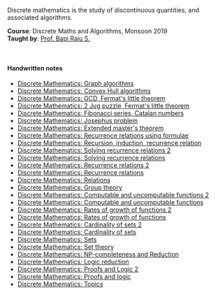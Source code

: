 Discrete mathematics is the study of discontinuous quantities, and associated algorithms.

**Course**: Discrete Maths and Algorithms, Monsoon 2019<br>
**Taught by**: [Prof. Bapi Raju S.]

<br>


#### Handwritten notes

- [Discrete Mathematics: Graph algorithms](https://gist.github.com/wolfram77/d5303a6a9e4a28a3fa9dd5d95a779c44)
- [Discrete Mathematics: Convex Hull algorithms](https://gist.github.com/wolfram77/b15d04c148b88db6d51c0797611890e3)
- [Discrete Mathematics: GCD, Fermat's little theorem](https://gist.github.com/wolfram77/51b6459101ae927dda99ec75efa884df)
- [Discrete Mathematics: 2 Jug puzzle, Fermat's little theorem](https://gist.github.com/wolfram77/bdbcd34920aae12eb05bda90173131d4)
- [Discrete Mathematics: Fibonacci series, Catalan numbers](https://gist.github.com/wolfram77/66bed9b1f873b90bb6a4d3f02d540e1e)
- [Discrete Mathematics: Josephus problem](https://gist.github.com/wolfram77/6fba2149b3c5bc711dd804ca3fc8a683)
- [Discrete Mathematics: Extended master's theorem](https://gist.github.com/wolfram77/ed872903effd0c706e5c7320c6d91e49)
- [Discrete Mathematics: Recurrence relations using formulae](https://gist.github.com/wolfram77/05f9d89309a302c5cae594e1d78ce131)
- [Discrete Mathematics: Recursion, induction, recurrence relation](https://gist.github.com/wolfram77/e8becf133c42cae5ec052bb90fbc30cd)
- [Discrete Mathematics: Solving recurrence relations 2](https://gist.github.com/wolfram77/cb7ccc2da9da8d4471297998c04752f9)
- [Discrete Mathematics: Solving recurrence relations](https://gist.github.com/wolfram77/8673271e5d2b94bd274d550350a4111e)
- [Discrete Mathematics: Recurrence relations 2](https://gist.github.com/wolfram77/fb895d711dbbe2397c5005d7ef905531)
- [Discrete Mathematics: Recurrence relations](https://gist.github.com/wolfram77/af93a3a3f6ac915d0987c9ff515632cb)
- [Discrete Mathematics: Relations](https://gist.github.com/wolfram77/c39e5402e18163cc6c2cb3f44c9314cc)
- [Discrete Mathematics: Group theory](https://gist.github.com/wolfram77/05ce60bc94289b5eee64c023426b9fb7)
- [Discrete Mathematics: Computable and uncomputable functions 2](https://gist.github.com/wolfram77/6ecc3b959bee56eaf3d341faa1415315)
- [Discrete Mathematics: Computable and uncomputable functions](https://gist.github.com/wolfram77/cbb978429f37aa08ebcfdb33aea1cb5d)
- [Discrete Mathematics: Rates of growth of functions 2](https://gist.github.com/wolfram77/5f6bd3b59fd0716ab9c15c5e5776b2a4)
- [Discrete Mathematics: Rates of growth of functions](https://gist.github.com/wolfram77/e20f1f85d900a1d7a84c9057ce7d0f24)
- [Discrete Mathematics: Cardinality of sets 2](https://gist.github.com/wolfram77/9bef540a103380296c56fc68709a9de5)
- [Discrete Mathematics: Cardinality of sets](https://gist.github.com/wolfram77/e0db6267be6ba7aff11fa624d20b54db)
- [Discrete Mathematics: Sets](https://gist.github.com/wolfram77/3541c6b34bccb9e51e2d1f0d4ff04cfe)
- [Discrete Mathematics: Set theory](https://gist.github.com/wolfram77/3f88d02559db7d73c8bcb67ed4b43138)
- [Discrete Mathematics: NP-completeness and Reduction](https://gist.github.com/wolfram77/b80680b1225ed07a35f96fa470d6a645)
- [Discrete Mathematics: Logic reduction](https://gist.github.com/wolfram77/31d6a5952065b0774b2eea024c406d3e)
- [Discrete Mathematics: Proofs and Logic 2](https://gist.github.com/wolfram77/cdb17581147ca12d0363b55ac80b69d0)
- [Discrete Mathematics: Proofs and logic](https://gist.github.com/wolfram77/1833dcaa08682bc9f2ba6a0cab3ec5aa)
- [Discrete Mathematics: Topics](https://gist.github.com/wolfram77/3983ccec7ccc20c14e0e806af14a61c0)


[Prof. Bapi Raju S.]: https://www.iiit.ac.in/people/faculty/Bapiraju/
